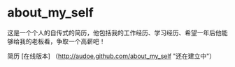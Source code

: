 about_my_self
=============

这是一个个人的自传式的简历，他包括我的工作经历、学习经历、希望一年后他能够给我的老板看，争取一个高薪吧！


简历 [在线版本] （http://audoe.github.com/about_my_self "还在建立中"）